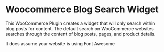 # Woocommerce Blog Search Widget
This WooCommerce Plugin creates a widget that will only search within blog posts for content. The default search on WooCommerce websites searches through the content of blog posts, pages, and product details.

It does assume your website is using Font Awesome
